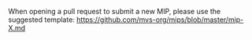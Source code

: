 When opening a pull request to submit a new MIP, please use the suggested template: <https://github.com/mvs-org/mips/blob/master/mip-X.md>
